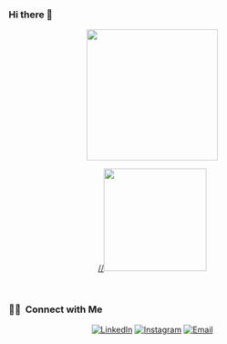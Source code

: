 ### Hi there 👋


<a href="https://github.com/Aelbakouri" align="center">
    <div align="center">
  <img height="230em" src="https://user-images.githubusercontent.com/95944107/184627966-5d5b338b-d749-4e32-84f7-8aa03ea5b7c1.png" />

  //<img height="180em" src="https://github-readme-stats.vercel.app/api/top-langs/?username=Aelbakouri&theme=buefy&layout=compact" />
  </div>
</a>

<br/> 
<h3> 🤝🏻 &nbsp;Connect with  Me </h3>
<p align="center">
<a href="https://www.linkedin.com/in/allal-el-bakouri-ba3565205/"><img alt="LinkedIn" src="https://img.shields.io/badge/LinkedIn-ALLAL%20EL%20BAKOURI-blue?style=flat-square&logo=linkedin"></a>
<a href="https://www.instagram.com/elbakouri_"><img alt="Instagram" src="https://img.shields.io/badge/Instagram-elbakouri__-blue?style=flat-square&logo=instagram"></a>
<a href="mailto:allal.elbakourii@gmail.com"><img alt="Email" src="https://img.shields.io/badge/Email-allal.elbakourii@gmail.com-blue?style=flat-square&logo=gmail"></a>
</p>
